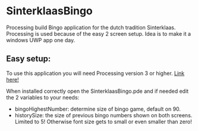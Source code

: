 # SinterklaasBingo
Processing build Bingo application for the dutch tradition Sinterklaas. Processing is used because of the easy 2 screen setup. Idea is to make it a windows UWP app one day. 

## Easy setup:
To use this application you will need Processing version 3 or higher. [Link here!](https://processing.org/download/)

When installed correctly open the SinterklaasBingo.pde and if needed edit the 2 variables to your needs:
* bingoHighestNumber: determine size of bingo game, default on 90.  
* historySize: the size of previous bingo numbers shown on both screens. Limited to 5! Otherwise font size gets to small or even smaller than zero!
